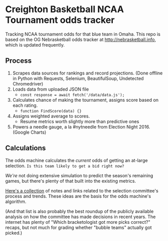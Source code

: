 # Creighton Basketball NCAA Tournament odds tracker
Tracking NCAA tournament odds for that blue team in Omaha. This repo is based on  the OG Nebrasketball odds tracker at http://nebrasketball.info, which is updated frequently. 

## Process
1. Scrapes data sources for rankings and record projections. (Done offline in Python with Requests, Selenium, BeautifulSoup, Undetected Chromedriver)
2. Loads data from uploaded JSON file 
	- `const response = await fetch('/data/data.js');`
3. Calculates chance of making the tournament, assigns score based on each rating.
	- `function FindScore(data) {}`
4. Assigns weighted average to scores.
	- Resume metrics worth slightly more than predictive ones
5. Powers a needle gauge, a la #nytneedle from Election Night 2016. (Google Charts)

## Calculations

The odds machine calculates the *current* odds of getting an at-large selection. `Is this team likely to get a bid right now?` 

*We're* not doing extensive simulation to predict the season's remaining games, but there's plenty of that built into the existing metrics.

[Here's a collection](https://github.com/bvankat/nebrasketball/blob/master/bracket-notes.md) of notes and links related to the selection committee's process and trends. These ideas are the basis for the odds machine's algorithm. 

(And that list is also probably the best roundup of the publicly available analysis on how the committee has made decisions in recent years. The internet has plenty of "Which bracketologist got more picks correct?" recaps, but not much for grading  whether "bubble teams" actually got picked.)

